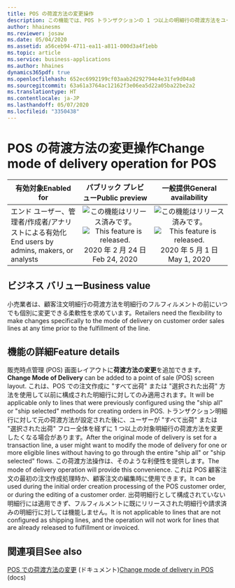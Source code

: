 ```yaml
---
title: POS の荷渡方法の変更操作
description: この機能では、POS トランザクションの 1 つ以上の明細行の荷渡方法をユーザーが更新できる、新しいオプションの販売時点管理 (POS) 操作が提供されます。
author: hhainesms
ms.reviewer: josaw
ms.date: 05/04/2020
ms.assetid: a56ceb94-4711-ea11-a811-000d3a4f1ebb
ms.topic: article
ms.service: business-applications
ms.author: hhaines
dynamics365pdf: true
ms.openlocfilehash: 652ec6992199cf03aab2d292794e4e31fe9d04a8
ms.sourcegitcommit: 63a61a3764ac12162f3e06ea5d22a05ba22be2a2
ms.translationtype: HT
ms.contentlocale: ja-JP
ms.lasthandoff: 05/07/2020
ms.locfileid: "3350438"
---
```

# <a name="change-mode-of-delivery-operation-for-pos"></a><span data-ttu-id="2bac2-103">POS の荷渡方法の変更操作</span><span class="sxs-lookup"><span data-stu-id="2bac2-103">Change mode of delivery operation for POS</span></span>


| <span data-ttu-id="2bac2-104">有効対象</span><span class="sxs-lookup"><span data-stu-id="2bac2-104">Enabled for</span></span>    |  <span data-ttu-id="2bac2-105">パブリック プレビュー</span><span class="sxs-lookup"><span data-stu-id="2bac2-105">Public preview</span></span> | <span data-ttu-id="2bac2-106">一般提供</span><span class="sxs-lookup"><span data-stu-id="2bac2-106">General availability</span></span> | 
| ---------- | :----------: |:----------: |
|<span data-ttu-id="2bac2-107">エンド ユーザー、管理者/作成者/アナリストによる有効化</span><span class="sxs-lookup"><span data-stu-id="2bac2-107">End users by admins, makers, or analysts</span></span>|<span data-ttu-id="2bac2-108">![この機能はリリース済みです。](/dynamics365-release-plan/media/green-checkmark.png "この機能はリリース済みです。")</span><span class="sxs-lookup"><span data-stu-id="2bac2-108">![This feature is released.](/dynamics365-release-plan/media/green-checkmark.png "This feature is released.")</span></span> <span data-ttu-id="2bac2-109">2020 年 2 月 24 日</span><span class="sxs-lookup"><span data-stu-id="2bac2-109">Feb 24, 2020</span></span>| <span data-ttu-id="2bac2-110">![この機能はリリース済みです。](/dynamics365-release-plan/media/green-checkmark.png "この機能はリリース済みです。")</span><span class="sxs-lookup"><span data-stu-id="2bac2-110">![This feature is released.](/dynamics365-release-plan/media/green-checkmark.png "This feature is released.")</span></span> <span data-ttu-id="2bac2-111">2020 年 5 月 1 日</span><span class="sxs-lookup"><span data-stu-id="2bac2-111">May 1, 2020</span></span>|


## <a name="business-value"></a><span data-ttu-id="2bac2-112">ビジネス バリュー</span><span class="sxs-lookup"><span data-stu-id="2bac2-112">Business value</span></span>
<!-- bv start -->
<span data-ttu-id="2bac2-113">小売業者は、顧客注文明細行の荷渡方法を明細行のフルフィルメントの前にいつでも個別に変更できる柔軟性を求めています。</span><span class="sxs-lookup"><span data-stu-id="2bac2-113">Retailers need the flexibility to make changes specifically to the mode of delivery on customer order sales lines at any time prior to the fulfillment of the line.</span></span>
<!-- bv end -->



## <a name="feature-details"></a><span data-ttu-id="2bac2-114">機能の詳細</span><span class="sxs-lookup"><span data-stu-id="2bac2-114">Feature details</span></span>
<!--feature detail start -->
<span data-ttu-id="2bac2-115">販売時点管理 (POS) 画面レイアウトに**荷渡方法の変更**を追加できます。</span><span class="sxs-lookup"><span data-stu-id="2bac2-115">**Change Mode of Delivery** can be added to a point of sale (POS) screen layout.</span></span> <span data-ttu-id="2bac2-116">これは、POS での注文作成に "すべて出荷" または "選択された出荷" 方法を使用して以前に構成された明細行に対してのみ適用されます。</span><span class="sxs-lookup"><span data-stu-id="2bac2-116">It will be applicable only to lines that were previously configured using the "ship all" or "ship selected" methods for creating orders in POS.</span></span> <span data-ttu-id="2bac2-117">トランザクション明細行に対して元の荷渡方法が設定された後に、ユーザーが "すべて出荷" または "選択された出荷" フロー全体を経ずに 1 つ以上の対象明細行の荷渡方法を変更したくなる場合があります。</span><span class="sxs-lookup"><span data-stu-id="2bac2-117">After the original mode of delivery is set for a transaction line, a user might want to modify the mode of delivery for one or more eligible lines without having to go through the entire "ship all" or "ship selected" flows.</span></span> <span data-ttu-id="2bac2-118">この荷渡方法操作は、そのような利便性を提供します。</span><span class="sxs-lookup"><span data-stu-id="2bac2-118">The mode of delivery operation will provide this convenience.</span></span> <span data-ttu-id="2bac2-119">これは POS 顧客注文の最初の注文作成処理時か、顧客注文の編集時に使用できます。</span><span class="sxs-lookup"><span data-stu-id="2bac2-119">It can be used during the initial order creation processing of the POS customer order, or during the editing of a customer order.</span></span> <span data-ttu-id="2bac2-120">出荷明細行として構成されていない明細行には適用できず、フルフィルメントに既にリリースされた明細行や請求済みの明細行に対しては機能しません。</span><span class="sxs-lookup"><span data-stu-id="2bac2-120">It is not applicable to lines that are not configured as shipping lines, and the operation will not work for lines that are already released to fulfillment or invoiced.</span></span>
<!--feature detail end -->










## <a name="see-also"></a><span data-ttu-id="2bac2-121">関連項目</span><span class="sxs-lookup"><span data-stu-id="2bac2-121">See also</span></span>

<!--docs start-->
<span data-ttu-id="2bac2-122">[POS での荷渡方法の変更](https://docs.microsoft.com/dynamics365/commerce/pos-change-delivery-mode) (ドキュメント)</span><span class="sxs-lookup"><span data-stu-id="2bac2-122">[Change mode of delivery in POS](https://docs.microsoft.com/dynamics365/commerce/pos-change-delivery-mode) (docs)</span></span>
<!--docs end-->
